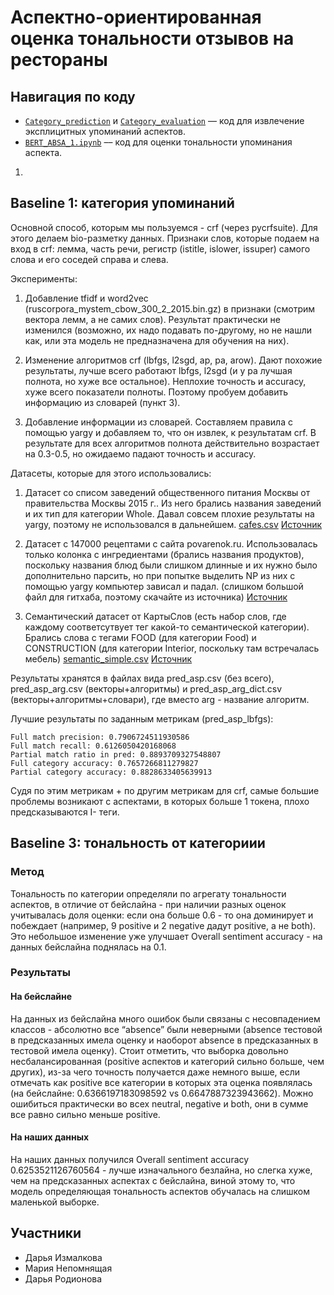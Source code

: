 # Аспектно-ориентированная оценка тональности отзывов на рестораны

## Навигация по коду 

* [`Category_prediction`](/category/Category_prediction.ipynb) и [`Category_evaluation`](/category/Category_evaluation.ipynb) –– код для извлечение эксплицитных упоминаний аспектов.
* [`BERT_ABSA_1.ipynb`](/category_tone/BERT_ABSA_1.ipynb) –– код для оценки тональности упоминания аспекта.

1. 
## Baseline 1: категория упоминаний

Основной способ, которым мы пользуемся - crf (через pycrfsuite). Для этого делаем bio-разметку данных.
Признаки слов, которые подаем на вход в crf: лемма, часть речи, регистр (istitle, islower, issuper) самого слова и его соседей справа и слева.

Эксперименты:

1) Добавление tfidf и word2vec (ruscorpora_mystem_cbow_300_2_2015.bin.gz) в признаки (смотрим вектора лемм, а не самих слов). Результат практически не изменился (возможно, их надо подавать по-другому, но не нашли как, или эта модель не предназначена для обучения на них).

2) Изменение алгоритмов crf (lbfgs, l2sgd, ap, pa, arow). Дают похожие результаты, лучше всего работают lbfgs, l2sgd  (и у pa лучшая полнота, но хуже все остальное). Неплохие точность и accuracy, хуже всего показатели полноты. Поэтому пробуем добавить информацию из словарей (пункт 3). 

3) Добавление информации из словарей. Составляем правила с помощью yargy и добавляем то, что он извлек, к результатам crf. В результате для всех алгоритмов полнота действительно возрастает на 0.3-0.5, но ожидаемо падают точность и accuracy. 

Датасеты, которые для этого использовались:

1) Датасет со списом заведений общественного питания Москвы от правительства Москвы 2015 г.. Из него брались названия заведений и их тип для категории Whole. Давал совсем плохие результаты на yargy, поэтому не использовался в дальнейшем. [cafes.csv](https://github.com/ddrodionova/NLP_ABSA_project/tree/main/category/cafes.csv) [Источник](https://data.gov.ru/opendata/7710881420-obshchestvennoe)

2) Датасет с 147000 рецептами с сайта povarenok.ru. Использовалась только колонка с ингредиентами (брались названия продуктов), поскольку названия блюд были слишком длинные и их нужно было дополнительно парсить, но при попытке выделить NP из них с помощью yargy компьютер зависал и падал. (слишком большой файл для гитхаба, поэтому скачайте из источника) [Источник](https://www.kaggle.com/rogozinushka/povarenok-recipes)

3) Семантический датасет от КартыСлов (есть набор слов, где каждому соответсутвует тег какой-то семантической категории). Брались слова с тегами FOOD (для категории Food) и CONSTRUCTION (для категории Interior, поскольку там встречалась мебель) [semantic_simple.csv](https://github.com/ddrodionova/NLP_ABSA_project/tree/main/category/semantic_simple.csv) [Источник](https://raw.githubusercontent.com/dkulagin/kartaslov/master/dataset/open_semantics/simple/semantics_simple.csv)

Результаты хранятся в файлах вида pred_asp.csv (без всего), pred_asp_arg.csv (векторы+алгоритмы) и pred_asp_arg_dict.csv (векторы+алгоритмы+словари), где вместо arg -  название алгоритм.

Лучшие результаты по заданным метрикам (pred_asp_lbfgs):

```
Full match precision: 0.7906724511930586
Full match recall: 0.6126050420168068
Partial match ratio in pred: 0.8893709327548807
Full category accuracy: 0.7657266811279827
Partial category accuracy: 0.8828633405639913
```

Судя по этим метрикам + по другим метрикам для crf, самые большие проблемы возникают с аспектами, в которых больше 1 токена, плохо предсказываются I- теги.

## Baseline 3: тональность от категориии


### Метод
Тональность по категории определяли по агрегату тональности аспектов, в отличие от бейслайна - при наличии разных оценок учитывалась доля оценки: если она больше 0.6 - то она доминирует и побеждает (например, 9 positive и 2 negative дадут positive, а не both). Это небольшое изменение уже улучшает Overall sentiment accuracy - на данных бейслайна поднялась на 0.1. 

### Результаты
#### На бейслайне
На данных из бейслайна много ошибок были связаны с несовпадением классов - абсолютно все “absence” были неверными (absence тестовой в предсказанных имела оценку и наоборот absence в предсказанных в тестовой имела оценку).
Стоит отметить, что выборка довольно несбалансированная (positive аспектов и категорий сильно больше, чем других), из-за чего точность получается даже немного выше, если отмечать как positive все категории в которых эта оценка появлялась (на бейслайне: 0.6366197183098592 vs 0.6647887323943662). Можно ошибиться практически во всех neutral, negative и both, они в сумме все равно сильно меньше positive.

#### На наших данных
На наших данных получился Overall sentiment accuracy 0.6253521126760564 - лучше изначального безлайна, но слегка хуже, чем на предсказанных аспектах с бейслайна, виной этому то, что модель определяющая тональность аспектов обучалась на слишком маленькой выборке.


## Участники

* Дарья Измалкова
* Мария Непомнящая
* Дарья Родионова
